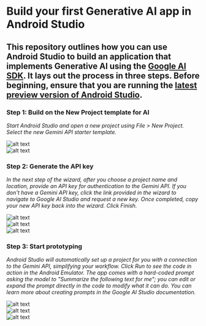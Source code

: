 # Build your first Generative AI app in Android Studio  

## This repository outlines how you can use Android Studio to build an application that implements Generative AI using the [Google AI SDK](http://ai.google.dev/tutorials/android_quickstart?utm_source=android&utm_medium=referral). It lays out the process in three steps. Before beginning, ensure that you are running the [latest preview version of Android Studio](https://developer.android.com/studio/preview).

### Step 1: Build on the New Project template for AI
_Start Android Studio and open a new project using File > New Project. Select the new Gemini API starter template._<br>

![alt text](https://github.com/AkashKobal/Gemini-App-Starter/blob/main/screenshots/Screenshot%202024-04-16%20211255.png)<br>
![alt text](https://github.com/AkashKobal/Gemini-App-Starter/blob/main/screenshots/Screenshot%202024-04-16%20211317.png)<br>


### Step 2: Generate the API key
_In the next step of the wizard, after you choose a project name and location, provide an API key for authentication to the Gemini API. If you don't have a Gemini API key, click the link provided in the wizard to navigate to Google AI Studio and request a new key. Once completed, copy your new API key back into the wizard. Click Finish._<br>

![alt text](https://github.com/AkashKobal/Gemini-App-Starter/blob/main/screenshots/Screenshot%202024-04-16%20211353.png)<br>
![alt text](https://github.com/AkashKobal/Gemini-App-Starter/blob/main/screenshots/Screenshot%202024-04-16%20223922.png)<br>
![alt text](https://github.com/AkashKobal/Gemini-App-Starter/blob/main/screenshots/Screenshot%202024-04-16%20224046.png)<br>

### Step 3: Start prototyping
_Android Studio will automatically set up a project for you with a connection to the Gemini API, simplifying your workflow. Click Run to see the code in action in the Android Emulator. The app comes with a hard-coded prompt asking the model to "Summarize the following text for me"; you can edit or expand the prompt directly in the code to modify what it can do. You can learn more about creating prompts in the Google AI Studio documentation._<br>

![alt text](https://github.com/AkashKobal/Gemini-App-Starter/blob/main/screenshots/Screenshot%202024-04-16%20222853.png)<br>
![alt text](https://github.com/AkashKobal/Gemini-App-Starter/blob/main/screenshots/Screenshot%202024-04-16%20224408.png)<br>
![alt text](https://github.com/AkashKobal/Gemini-App-Starter/blob/main/screenshots/Screenshot%202024-04-16%20224423.png)<br>

